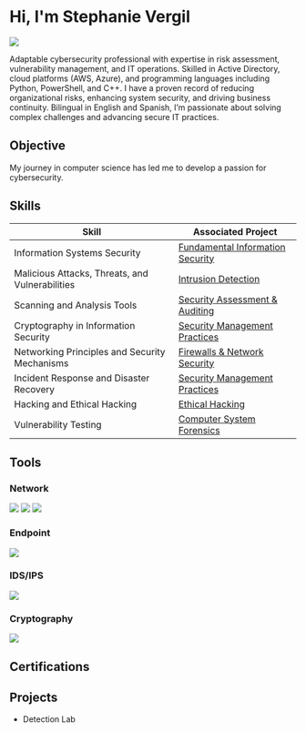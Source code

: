 # Hi, I'm Stephanie Vergil
<a href="https://linkedin.com/in/stephanie-vergil-8982142a8"><img src="https://img.shields.io/badge/-LinkedIn-0072b1?&style=for-the-badge&logo=linkedin&logoColor=white" /></a>

Adaptable cybersecurity professional with expertise in risk assessment, vulnerability management, and IT operations. Skilled in Active Directory, cloud platforms (AWS, Azure), and programming languages including Python, PowerShell, and C++. I have a proven record of reducing organizational risks, enhancing system security, and driving business continuity. Bilingual in English and Spanish, I’m passionate about solving complex challenges and advancing secure IT practices.

## Objective
My journey in computer science has led me to develop a passion for cybersecurity.

## Skills

| Skill                                         | Associated Project         |
|-----------------------------------------------|----------------------------|
| Information Systems Security                  | <a href="#">Fundamental Information Security</a> |
| Malicious Attacks, Threats, and Vulnerabilities| <a href="#">Intrusion Detection</a>  |
| Scanning and Analysis Tools                   | <a href="#">Security Assessment & Auditing</a> |
| Cryptography in Information Security          | <a href="#">Security Management Practices</a> |
| Networking Principles and Security Mechanisms | <a href="#">Firewalls & Network Security</a> |
| Incident Response and Disaster Recovery       | <a href="#">Security Management Practices</a> |
| Hacking and Ethical Hacking                   | <a href="#">Ethical Hacking</a>       |
| Vulnerability Testing                         | <a href="#">Computer System Forensics</a> |

## Tools

### Network
<div>
    <a href="https://example.com/network"><img src="https://img.shields.io/badge/-Wireshark-1679A7?&style=for-the-badge&logo=Wireshark&logoColor=white" /></a>
    <a href="https://example.com/network"><img src="https://img.shields.io/badge/-Suricata-EF3B2D?&style=for-the-badge&logo=Suricata&logoColor=white" /></a>
    <a href="https://example.com/network"><img src="https://img.shields.io/badge/-Zeek-777BB4?&style=for-the-badge&logo=Zeek&logoColor=white" /></a>
</div>

### Endpoint
<div>
    <img src="https://img.shields.io/badge/-Microsoft_Defender_for_Endpoint-00A4EF?&style=for-the-badge&logo=Microsoft&logoColor=white" />
</div>

### IDS/IPS
<div>
    <img src="https://img.shields.io/badge/-IDS/IPS-000000?&style=for-the-badge&logo=Security&logoColor=white" />
</div>

### Cryptography
<div>
    <img src="https://img.shields.io/badge/-John_the_Ripper-000000?&style=for-the-badge&logo=Cryptography&logoColor=white" />
</div>

## Certifications


## Projects
- Detection Lab
